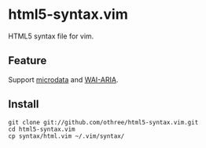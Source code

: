 # html5-syntax.vim

HTML5 syntax file for vim.

## Feature

Support [microdata][microdata] and [WAI-ARIA][WAI-ARIA].

## Install

    git clone git://github.com/othree/html5-syntax.vim.git
    cd html5-syntax.vim
    cp syntax/html.vim ~/.vim/syntax/

[microdata]:http://www.w3.org/TR/microdata/
[WAI-ARIA]:http://www.w3.org/TR/wai-aria/}[WAI-ARIA]{http://www.w3.org/TR/wai-aria/

